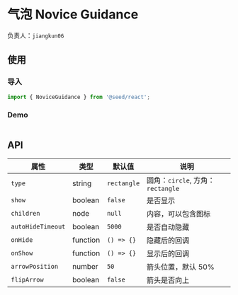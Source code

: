 # 气泡 Novice Guidance

负责人：`jiangkun06`

## 使用

### 导入

```javascript
import { NoviceGuidance } from '@seed/react';
```

### Demo

```javascript
```

## API

| 属性              | 类型     | 默认值      | 说明                              |
| ----------------- | -------- | ----------- | --------------------------------- |
| `type`            | string   | `rectangle` | 圆角：`circle`, 方角：`rectangle` |
| `show`            | boolean  | `false`     | 是否显示                          |
| `children`        | node     | `null`      | 内容，可以包含图标                |
| `autoHideTimeout` | boolean  | `5000`      | 是否自动隐藏                      |
| `onHide`          | function | `() => {}`  | 隐藏后的回调                      |
| `onShow`          | function | `() => {}`  | 显示后的回调                      |
| `arrowPosition`   | number   | `50`        | 箭头位置，默认 50%                |
| `flipArrow`       | boolean  | `false`     | 箭头是否向上                      |
